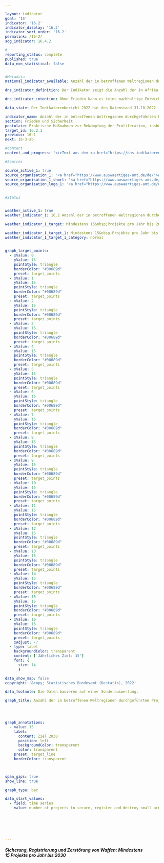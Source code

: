 ```yaml
---

layout: indicator    
goal: '16'    
indicator: '16.2'    
indicator_display: '16.2'    
indicator_sort_order: '16-2'    
permalink: /16-2/    
sdg_indicator: 16.4.2    

#
reporting_status: complete    
published: true    
data_non_statistical: false    


#Metadata    
national_indicator_available: Anzahl der in betroffenen Weltregionen durchgeführten Projekte zur Sicherung, Registrierung und Zerstörung von Kleinwaffen und leichten Waffen durch Deutschland    

dns_indicator_definition: Der Indikator zeigt die Anzahl der in Afrika, Ost- und Südosteuropa, Lateinamerika und Asien mit deutscher finanzieller Unterstützung durchgeführten Projekte zur Sicherung, Registrierung und Zerstörung von Kleinwaffen und leichten Waffen.    

dns_indicator_intention: Ohne Frieden kann es keine nachhaltige Entwicklung geben und ohne nachhaltige Entwicklung keinen Frieden – dies betont die Agenda 2030&nbsp;für nachhaltige Entwicklung in ihrer Präambel. Mit den vom Indikator erfassten Maßnahmen leistet Deutschland in einem konkreten Teilbereich einen Beitrag zur Friedenssicherung. Ziel ist, dass jährlich mindestens 15&nbsp;Projekte zur Sicherung, Registrierung und Zerstörung von Kleinwaffen und leichten Waffen durch Deutschland durchgeführt werden.    

data_state: Der Indikatorenbericht 2022 hat den Datenstand 31.10.2022. Die Daten auf dieser Plattform werden regelmäßig aktualisiert, sodass online aktuellere Daten verfügbar sein können als im <a href="https://dns-indikatoren.de/assets/publications/reports/de/2022.pdf">Indikatorenbericht 2022</a> veröffentlicht.    

indicator_name: Anzahl der in betroffenen Weltregionen durchgeführten Projekte zur Sicherung, Registrierung und Zerstörung von Kleinwaffen und leichten Waffen durch Deutschland    
section: Frieden und Sicherheit    
postulate: Praktische Maßnahmen zur Bekämpfung der Proliferation, insbesondere von Kleinwaffen, ergreifen    
target_id: 16.2.1    
previous: 16-1    
next: 16-3-ab    

#content     
content_and_progress: '<i>Text aus dem <a href="https://dns-indikatoren.de/assets/publications/reports/de/2022.pdf">Indikatorenbericht 2022&nbsp;</a></i><br><br>Die Daten des Indikators stammen aus einer Sonderauswertung des Auswärtigen Amtes. Demnach stieg die Anzahl der jährlich durchgeführten Projekte von 8&nbsp;im Jahr 2006&nbsp;auf 31&nbsp;im Jahr 2019. Das Ziel, dass sich Deutschland jährlich in mindestens 15&nbsp;Projekten engagiert, wurde nach dieser Auswertung bereits im Jahr 2012&nbsp;erstmals erfüllt. Mit Ausnahme des Jahres 2013&nbsp;ist der Wert auch in den Folgejahren erreicht oder sogar überschritten worden. Dabei lagen die regionalen Schwerpunkte des deutschen Engagements in Ost- und Westafrika, dem westlichen Balkan und der Ukraine. Weitere Projekte würden in Lateinamerika und der Karibik unterstützt. Mehrfachzählungen von Projekten mit Laufzeiten von mehr als einem Jahr sind hierbei möglich.<br><br>Die Finanzierung der gemeldeten Projekte erfolgt nicht ausschließlich durch das Auswärtige Amt, sondern ebenfalls unter Verwendung von Drittmitteln. Somit berücksichtigt der Indikator auch diejenigen Projekte, die nur teilweise öffentlich finanziert sind. Allerdings sagt die Anzahl der durchgeführten Projekte nichts über deren Umfang oder Erfolg aus. Zudem sind klar formulierte und kommunizierte Kriterien notwendig, um ein Projekt eindeutig der Zielsetzung des Indikators zuzuordnen. In den Jahresabrüstungsberichten der Bundesregierung werden Projekte mit der Zielsetzung „Kontrolle von Kleinwaffen und leichten Waffen“ sowie deren Finanzierung aufgelistet. Ihre Anzahl weicht von den zum Indikator gemeldeten Zahlen ab. Ein Grund hierfür kann die Schwerpunktsetzung der Projekte sein, die für die jeweilige Zurechnung ausschlaggebend ist. Das bedeutet, dass der Indikator mehr abbildet als den Umfang der staatlichen Beteiligung an diesen Projekten.<br><br>Gemäß den statistischen Melderichtlinien des Ausschusses für Entwicklungshilfe veröffentlicht die Organisation für wirtschaftliche Zusammenarbeit und Entwicklung (<abbr title="Organisation für wirtschaftliche Zusammenarbeit und Entwicklung (Organisation for Economic Co-operation and Development)">OECD</abbr>) ebenfalls ausführliche Zahlen zu Projekten zur „Wiedereingliederung; Bekämpfung von Handfeuerwaffen und leichten Waffen“ (Förderbereichsschlüssel 15240). Auch hierbei gibt es gewisse Unschärfen, die sich daraus ergeben können, dass ein Projekt zwar die Bekämpfung von Handfeuerwaffen und leichten Waffen zum Ziel hat, aber aufgrund der Schwerpunktsetzung des Gesamtprojektes nicht dem Förderbereich angerechnet werden kann.<br><br>Würde dem Indikator die Anzahl der Projekte nach dem genannten <abbr title="Organisation für wirtschaftliche Zusammenarbeit und Entwicklung (Organisation for Economic Co-operation and Development)">OECD</abbr>-Förderbereichsschlüssel zugrunde gelegt, so wäre das gesetzte Ziel von jährlich mindestens 15&nbsp;Projekten im Jahr 2006&nbsp;sowie seit 2016&nbsp;erreicht worden. In den Jahren dazwischen lägen die Werte unter dem Zielwert. Im Jahr 2019&nbsp;waren es laut <abbr title="Organisation für wirtschaftliche Zusammenarbeit und Entwicklung (Organisation for Economic Co-operation and Development)">OECD</abbr> 22&nbsp;Projekte. Die Projekte umfassen jedoch auch Maßnahmen wie die Wiedereingliederung von ehemaligen Kämpferinnen und Kämpfern bewaffneter Gruppen in das gesellschaftliche Leben. Ohne diese Wiedereingliederungsmaßnahmen fiele die Anzahl der Projekte, die ausschließlich oder überwiegend der Bekämpfung von Handfeuerwaffen und leichten Waffen dienen, geringer aus.'    

#Sources    

source_active_1: true
source_organisation_1: '<a href="https://www.auswaertiges-amt.de/de/">Auswärtiges Amt</a>'
source_organisation_1_short: '<a href="https://www.auswaertiges-amt.de/de/">Auswärtiges Amt</a>'
source_organisation_logo_1: '<a href="https://www.auswaertiges-amt.de/de/"><img src="https://dnsUpgradeEnvironment.github.io/dns-indicators/public/OrgImgDe/aa.png" alt="Auswärtiges Amt" title=" Klicken Sie hier um zur Homepage der Organisation Auswärtiges Amt zu gelangen." style="height:60px; width:148px; border: transparent"/></a>'
    

#Status    


weather_active_1: true
weather_indicator_1: 16.2 Anzahl der in betroffenen Weltregionen durchgeführten Projekte zur Sicherung, Registrierung und Zerstörung von Kleinwaffen und leichten Waffen durch Deutschland

weather_indicator_1_target: Mindestens 15&nbsp;Projekte pro Jahr bis 2030

weather_indicator_1_target_1: Mindestens 15&nbsp;Projekte pro Jahr bis 2030
weather_indicator_1_target_1_category: normal
    

graph_target_points:
  - xValue: 0
    yValue: 15
    pointStyle: triangle
    borderColor: "#00689d"
    preset: target_points
  - xValue: 1
    yValue: 15
    pointStyle: triangle
    borderColor: "#00689d"
    preset: target_points
  - xValue: 2
    yValue: 15
    pointStyle: triangle
    borderColor: "#00689d"
    preset: target_points
  - xValue: 3
    yValue: 15
    pointStyle: triangle
    borderColor: "#00689d"
    preset: target_points
  - xValue: 4
    yValue: 15
    pointStyle: triangle
    borderColor: "#00689d"
    preset: target_points
  - xValue: 5
    yValue: 15
    pointStyle: triangle
    borderColor: "#00689d"
    preset: target_points
  - xValue: 6
    yValue: 15
    pointStyle: triangle
    borderColor: "#00689d"
    preset: target_points
  - xValue: 7
    yValue: 15
    pointStyle: triangle
    borderColor: "#00689d"
    preset: target_points
  - xValue: 8
    yValue: 15
    pointStyle: triangle
    borderColor: "#00689d"
    preset: target_points
  - xValue: 9
    yValue: 15
    pointStyle: triangle
    borderColor: "#00689d"
    preset: target_points
  - xValue: 10
    yValue: 15
    pointStyle: triangle
    borderColor: "#00689d"
    preset: target_points
  - xValue: 11
    yValue: 15
    pointStyle: triangle
    borderColor: "#00689d"
    preset: target_points
  - xValue: 12
    yValue: 15
    pointStyle: triangle
    borderColor: "#00689d"
    preset: target_points
  - xValue: 13
    yValue: 15
    pointStyle: triangle
    borderColor: "#00689d"
    preset: target_points
  - xValue: 14
    yValue: 15
    pointStyle: triangle
    borderColor: "#00689d"
    preset: target_points
  - xValue: 15
    yValue: 15
    pointStyle: triangle
    borderColor: "#00689d"
    preset: target_points
  - xValue: 16
    yValue: 15
    pointStyle: triangle
    borderColor: "#00689d"
    preset: target_points
    xAdjust: -7
  - type: label
    backgroundColor: transparent
    content: ['Jährliches Ziel: 15']
    font: {
      size: 14
      }    

data_show_map: false    
copyright: '&copy; Statistisches Bundesamt (Destatis), 2022'    

data_footnote: Die Daten basieren auf einer Sonderauswertung.    

graph_title: Anzahl der in betroffenen Weltregionen durchgeführten Projekte zur Sicherung, Registrierung und Zerstörung von Kleinwaffen und leichten Waffen    

    


graph_annotations:
  - value: 15
    label:
      content: Ziel 2030
      position: left
      backgroundColor: transparent
      color: transparent
    preset: target_line
    borderColor: transparent    

    

span_gaps: true    
show_line: true    

graph_type: bar    

data_start_values: 
  - field: time series
    value: number of projects to secure, register and destroy small arms and light weapons carried out by germany in affected regions of the world    

    

    

                
---
```



<div>
  <div class="my-header">
    <h5>Sicherung, Registrierung und Zerstörung von Waffen: Mindestens 15&nbsp;Projekte pro Jahr bis 2030
    </h5>
  </div>
</div>
<div class="my-header-note">
</div>